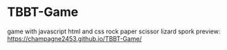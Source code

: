 # TBBT-Game
game with javascript html and css
rock paper scissor lizard spork
preview: 
https://champagne2453.github.io/TBBT-Game/
